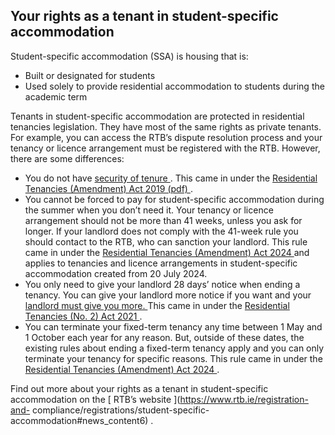 ##  Your rights as a tenant in student-specific accommodation

Student-specific accommodation (SSA) is housing that is:

  * Built or designated for students 
  * Used solely to provide residential accommodation to students during the academic term 

Tenants in student-specific accommodation are protected in residential
tenancies legislation. They have most of the same rights as private tenants.
For example, you can access the RTB’s dispute resolution process and your
tenancy or licence arrangement must be registered with the RTB. However, there
are some differences:

  * You do not have [ security of tenure ](https://www.citizensinformation.ie/en/housing/renting-a-home/tenants-rights-and-responsibilities/types-of-tenancy/#384575) . This came in under the [ Residential Tenancies (Amendment) Act 2019 (pdf) ](https://data.oireachtas.ie/ie/oireachtas/act/2019/14/eng/enacted/a1419.pdf) . 
  * You cannot be forced to pay for student-specific accommodation during the summer when you don’t need it. Your tenancy or licence arrangement should not be more than 41 weeks, unless you ask for longer. If your landlord does not comply with the 41-week rule you should contact to the RTB, who can sanction your landlord. This rule came in under the [ Residential Tenancies (Amendment) Act 2024 ](https://data.oireachtas.ie/ie/oireachtas/act/2024/22/eng/enacted/a2224.pdf) and applies to tenancies and licence arrangements in student-specific accommodation created from 20 July 2024. 
  * You only need to give your landlord 28 days’ notice when ending a tenancy. You can give your landlord more notice if you want and your [ landlord must give you more. ](https://www.citizensinformation.ie/en/housing/renting-a-home/tenants-rights-and-responsibilities/if-your-landlord-wants-you-to-leave/#6a8d36) This came in under the [ Residential Tenancies (No. 2) Act 2021 ](http://www.irishstatutebook.ie/eli/2021/act/17/enacted/en/html) . 
  * You can terminate your fixed-term tenancy any time between 1 May and 1 October each year for any reason. But, outside of these dates, the existing rules about ending a fixed-term tenancy apply and you can only terminate your tenancy for specific reasons. This rule came in under the [ Residential Tenancies (Amendment) Act 2024 ](http://residential%20tenancies%20\(amendment\)%20act%202024/) . 

Find out more about your rights as a tenant in student-specific accommodation
on the [ RTB’s website ](https://www.rtb.ie/registration-and-
compliance/registrations/student-specific-accommodation#news_content6) .

